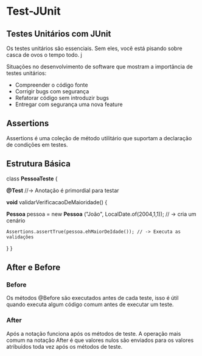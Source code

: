 # Test-JUnit

## Testes Unitários com JUnit

Os testes unitários são essenciais. Sem eles, você está pisando sobre casca de ovos o tempo todo. j

Situações no desenvolvimento de software que mostram a importância de testes unitários:

* Compreender o código fonte
* Corrigir bugs com segurança
* Refatorar código sem introduzir bugs
* Entregar com segurança uma nova feature

## Assertions

Assertions é uma coleção de método utilitário que suportam a declaração de condições em testes.

## Estrutura Básica

class **PessoaTeste** {

**@Test** //-> Anotação é primordial para testar

**void** validarVerificacaoDeMaioridade() {

   **Pessoa** pessoa = new **Pessoa** ("João", LocalDate.of(2004,1,1)); // -> cria um cenário
   
    Assertions.assertTrue(pessoa.ehMaiorDeIdade()); // -> Executa as validações
 }
 }
 
 ## After e Before
 
 ### Before
 Os métodos @Before são executados antes de cada teste, isso é útil quando executa algum código comum antes de executar um teste.
 
 ### After
 Após a notação funciona após os métodos de teste. A operação mais comum na notação After é que valores nulos são enviados para os valores atribuídos
 toda vez após os métodos de teste.
 
 
